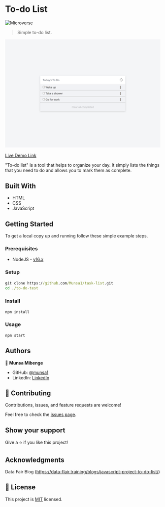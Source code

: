 # To-do List

![Microverse](https://img.shields.io/badge/Microverse-blueviolet)

> Simple to-do list.

![screenshot](./screenshot.png)

[Live Demo Link](https://munsa1.github.io/task-list/dist)

"To-do list" is a tool that helps to organize your day. It simply lists the things that you need to do and allows you to mark them as complete.

## Built With

- HTML
- CSS
- JavaScript

## Getting Started

To get a local copy up and running follow these simple example steps.

### Prerequisites

- NodeJS - [v16.x](https://nodejs.org/en/)

### Setup

```cmd
git clone https://github.com/Munsa1/task-list.git
cd ./to-do-test
```

### Install

```cmd
npm install
```

### Usage

```cmd
npm start
```

## Authors

👤 **Munsa Mibenge**

- GitHub: [@munsa1](https://github.com/munsa1)
- LinkedIn: [LinkedIn](https://www.linkedin.com/in/munsa-mibenge-a35736205/)

## 🤝 Contributing

Contributions, issues, and feature requests are welcome!

Feel free to check the [issues page](../../issues/).

## Show your support

Give a ⭐️ if you like this project!

## Acknowledgments
Data Fair Blog (https://data-flair.training/blogs/javascript-project-to-do-list/)

## 📝 License

This project is [MIT](./MIT.md) licensed.